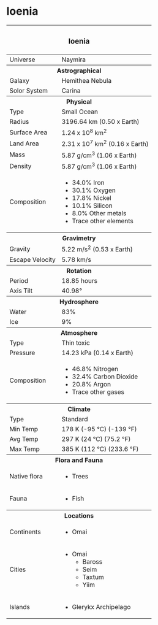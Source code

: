 # Ioenia


<table>
  <thead>
    <tr>
      <th colspan=2><h3>Ioenia</h3></th>
    </tr>
  </thead>
  <tbody>
    <!-- -->
    <tr>
      <td>Universe</td>
      <td>Naymira</td>
    </tr>
    <!-- -->
    <tr>
      <th colspan=2>Astrographical</th>
    </tr>
    <tr>
      <td>Galaxy</td>
      <td>Hemithea Nebula</td>
    </tr>
    <tr>
      <td>Solor System</td>
      <td>Carina</td>
    </tr>
    <!-- -->
    <tr>
      <th colspan=2>Physical</th>
    </tr>
    <tr>
      <td>Type</td>
      <td>Small Ocean</td>
    </tr>
    <tr>
      <td>Radius</td>
      <td>3196.64 km (0.50 x Earth)</td>
    </tr>
    <tr>
      <td>Surface Area</td>
      <td>1.24 x 10<sup>8</sup> km<sup>2</sup>
      </td>
    </tr>
    <tr>
      <td>Land Area</td>
      <td>2.31 x 10<sup>7</sup> km<sup>2</sup> (0.16 x Earth)</td>
    </tr>
    <tr>
      <td>Mass</td>
      <td>5.87 g/cm<sup>3</sup> (1.06 x Earth)</td>
    </tr>
    <tr>
      <td>Density</td>
      <td>5.87 g/cm<sup>3</sup> (1.06 x Earth)</td>
    </tr>
    <tr>
      <td>Composition</td>
      <td>
        <ul>
          <li>34.0% Iron</li>
          <li>30.1% Oxygen</li>
          <li>17.8% Nickel</li>
          <li>10.1% Silicon</li>
          <li>8.0% Other metals</li>
          <li>Trace other elements</li>
        </ul>
      </td>
    </tr>
    <!-- -->
    <tr>
      <th colspan=2>Gravimetry</th>
    </tr>
    <tr>
      <td>Gravity</td>
      <td>5.22 m/s<sup>2</sup> (0.53 x Earth)</td>
    </tr>
    <tr>
      <td>Escape Velocity</td>
      <td>5.78 km/s</td>
    </tr>
    <!-- -->
    <tr>
      <th colspan=2>Rotation</th>
    </tr>
    <tr>
      <td>Period</td>
      <td>18.85 hours</td>
    </tr>
    <tr>
      <td>Axis Tilt</td>
      <td>40.98&#x00B0;</td>
    </tr>
    <!-- -->
    <tr>
      <th colspan=2>Hydrosphere</th>
    </tr>
    <tr>
      <td>Water</td>
      <td>83%</td>
    </tr>
    <tr>
      <td>Ice</td>
      <td>9%</td>
    </tr>
    <!-- -->
    <tr>
      <th colspan=2>Atmosphere</th>
    </tr>
    <tr>
      <td>Type</td>
      <td>Thin toxic</td>
    </tr>
    <tr>
      <td>Pressure</td>
      <td>14.23 kPa (0.14 x Earth)</td>
    </tr>
    <tr>
      <td>Composition</td>
      <td>
        <ul>
          <li>46.8% Nitrogen</li>
          <li>32.4% Carbon Dioxide</li>
          <li>20.8% Argon</li>
          <li>Trace other gases</li>
        </ul>
      </td>
    </tr>
    <!-- -->
    <tr>
      <th colspan=2>Climate</th>
    </tr>
    <tr>
      <td>Type</td>
      <td>Standard</td>
    </tr>
    <tr>
      <td>Min Temp</td>
      <td>178 K (-95 &#x00B0;C) (-139 &#x00B0;F)</td>
    </tr>
    <tr>
      <td>Avg Temp</td>
      <td>297 K (24 &#x00B0;C) (75.2 &#x00B0;F)</td>
    </tr>
    <tr>
      <td>Max Temp</td>
      <td>385 K (112 &#x00B0;C) (233.6 &#x00B0;F)</td>
    </tr>
    <!-- -->
    <tr>
      <th colspan=2>Flora and Fauna</th>
    </tr>
    <tr>
      <td>Native flora</td>
      <td>
        <ul>
          <li>Trees</li>
        </ul>
      </td>
    </tr>
    <tr>
      <td>Fauna</td>
      <td>
        <ul>
          <li>Fish</li>
        </ul>
      </td>
    </tr>
    <!-- -->
    <tr>
      <th colspan=2>Locations</th>
    </tr>
    <tr>
      <td>Continents</td>
      <td>
        <ul>
          <li>Omai</li>
        </ul>
      </td>
    </tr>
    <!-- -->
    <tr>
      <td>Cities</td>
      <td>
        <ul>
          <li>
            Omai
            <ul>
              <li>Baross</li>
              <li>Seim</li>
              <li>Taxtum</li>
              <li>Yiim</li>
            </ul>
          </li>
        </ul>
      </td>
    </tr>
    <tr>
      <td>Islands</td>
      <td>
        <ul>
          <li>Glerykx Archipelago</li>
        </ul>
      </td>
    </tr>
  </tbody>
</table>
